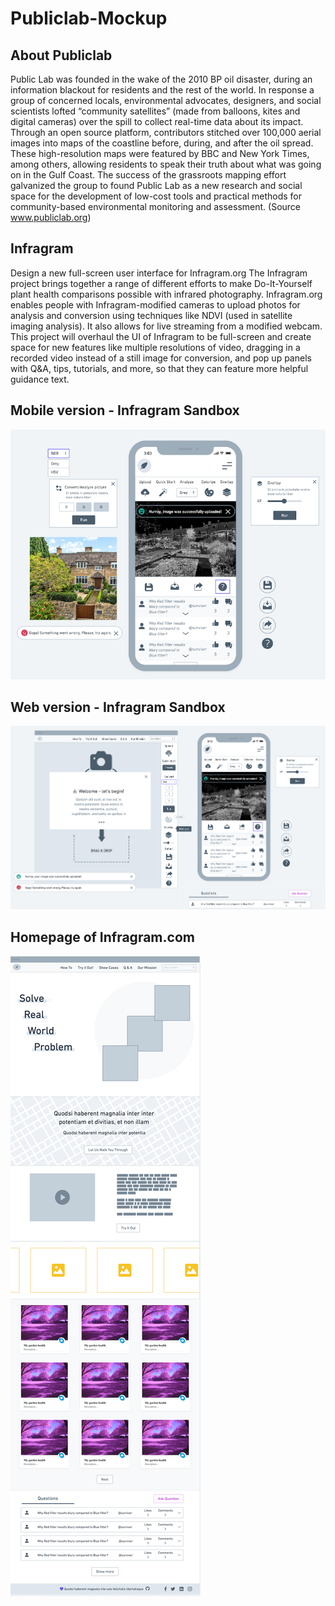 # Publiclab-Mockup

## About Publiclab

Public Lab was founded in the wake of the 2010 BP oil disaster, during an information blackout for residents and the rest of the world. In response a group of concerned locals, environmental advocates, designers, and social scientists lofted “community satellites” (made from balloons, kites and digital cameras) over the spill to collect real-time data about its impact. Through an open source platform, contributors stitched over 100,000 aerial images into maps of the coastline before, during, and after the oil spread. These high-resolution maps were featured by BBC and New York Times, among others, allowing residents to speak their truth about what was going on in the Gulf Coast. The success of the grassroots mapping effort galvanized the group to found Public Lab as a new research and social space for the development of low-cost tools and practical methods for community-based environmental monitoring and assessment. (Source www.publiclab.org)

## Infragram

Design a new full-screen user interface for Infragram.org The Infragram project brings together a range of different efforts to make Do-It-Yourself plant health comparisons possible with infrared photography. Infragram.org enables people with Infragram-modified cameras to upload photos for analysis and conversion using techniques like NDVI (used in satellite imaging analysis). It also allows for live streaming from a modified webcam. This project will overhaul the UI of Infragram to be full-screen and create space for new features like multiple resolutions of video, dragging in a recorded video instead of a still image for conversion, and pop up panels with Q&A, tips, tutorials, and more, so that they can feature more helpful guidance text.


## Mobile version - Infragram Sandbox

![Mobile](publiclab_mobile.png)


## Web version - Infragram Sandbox

![Web](publiclab_web_mobile.png)


## Homepage of Infragram.com

![Homepage](homepage.png)

